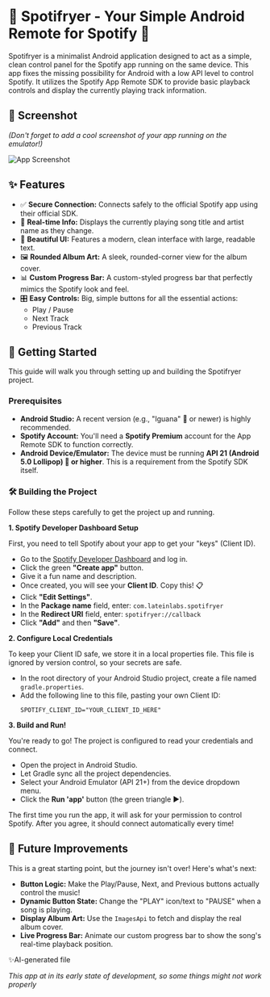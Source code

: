 # 🎵 Spotifryer - Your Simple Android Remote for Spotify 🎵

Spotifryer is a minimalist Android application designed to act as a simple, clean control panel for the Spotify app running on the same device. This app fixes the missing possibility for Android with a low API level to control Spotify. It utilizes the Spotify App Remote SDK to provide basic playback controls and display the currently playing track information.

## 📸 Screenshot

*(Don't forget to add a cool screenshot of your app running on the emulator!)*

![App Screenshot](screenshot.png)

## ✨ Features

*   ✅ **Secure Connection:** Connects safely to the official Spotify app using their official SDK.
*   🎤 **Real-time Info:** Displays the currently playing song title and artist name as they change.
*   🎨 **Beautiful UI:** Features a modern, clean interface with large, readable text.
*   🖼️ **Rounded Album Art:** A sleek, rounded-corner view for the album cover.
*   📊 **Custom Progress Bar:** A custom-styled progress bar that perfectly mimics the Spotify look and feel.
*   🎛️ **Easy Controls:** Big, simple buttons for all the essential actions:
    *   Play / Pause
    *   Next Track
    *   Previous Track

## 🚀 Getting Started

This guide will walk you through setting up and building the Spotifryer project.

### Prerequisites

*   **Android Studio:** A recent version (e.g., "Iguana" 🦎 or newer) is highly recommended.
*   **Spotify Account:** You'll need a **Spotify Premium** account for the App Remote SDK to function correctly.
*   **Android Device/Emulator:** The device must be running **API 21 (Android 5.0 Lollipop) 🍭 or higher**. This is a requirement from the Spotify SDK itself.

### 🛠️ Building the Project

Follow these steps carefully to get the project up and running.

**1. Spotify Developer Dashboard Setup**

First, you need to tell Spotify about your app to get your "keys" (Client ID).

*   Go to the [Spotify Developer Dashboard](https://developer.spotify.com/dashboard) and log in.
*   Click the green **"Create app"** button.
*   Give it a fun name and description.
*   Once created, you will see your **Client ID**. Copy this! 📋
*   Click **"Edit Settings"**.
*   In the **Package name** field, enter: `com.lateinlabs.spotifryer`
*   In the **Redirect URI** field, enter: `spotifryer://callback`
*   Click **"Add"** and then **"Save"**.

**2. Configure Local Credentials**

To keep your Client ID safe, we store it in a local properties file. This file is ignored by version control, so your secrets are safe.

*   In the root directory of your Android Studio project, create a file named `gradle.properties`.
*   Add the following line to this file, pasting your own Client ID:
    ```properties
    SPOTIFY_CLIENT_ID="YOUR_CLIENT_ID_HERE"
    ```

**3. Build and Run!**

You're ready to go! The project is configured to read your credentials and connect.

*   Open the project in Android Studio.
*   Let Gradle sync all the project dependencies.
*   Select your Android Emulator (API 21+) from the device dropdown menu.
*   Click the **Run 'app'** button (the green triangle ▶️).

The first time you run the app, it will ask for your permission to control Spotify. After you agree, it should connect automatically every time!

## 🔮 Future Improvements

This is a great starting point, but the journey isn't over! Here's what's next:

*   **Button Logic:** Make the Play/Pause, Next, and Previous buttons actually control the music!
*   **Dynamic Button State:** Change the "PLAY" icon/text to "PAUSE" when a song is playing.
*   **Display Album Art:** Use the `ImagesApi` to fetch and display the real album cover.
*   **Live Progress Bar:** Animate our custom progress bar to show the song's real-time playback position.

✨AI-generated file

*This app at in its early state of development, so some things might not work properly*

